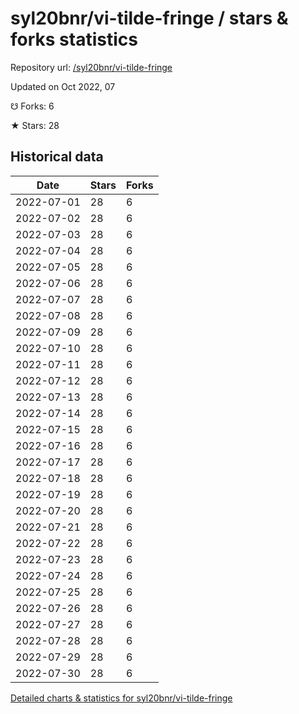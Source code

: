 # syl20bnr/vi-tilde-fringe / stars & forks statistics

Repository url: [/syl20bnr/vi-tilde-fringe](https://github.com/syl20bnr/vi-tilde-fringe)

Updated on Oct 2022, 07

☋ Forks: 6

★ Stars: 28

## Historical data
| Date | Stars | Forks |
|------|-------|-------|
| 2022-07-01 | 28 | 6 | 
| 2022-07-02 | 28 | 6 | 
| 2022-07-03 | 28 | 6 | 
| 2022-07-04 | 28 | 6 | 
| 2022-07-05 | 28 | 6 | 
| 2022-07-06 | 28 | 6 | 
| 2022-07-07 | 28 | 6 | 
| 2022-07-08 | 28 | 6 | 
| 2022-07-09 | 28 | 6 | 
| 2022-07-10 | 28 | 6 | 
| 2022-07-11 | 28 | 6 | 
| 2022-07-12 | 28 | 6 | 
| 2022-07-13 | 28 | 6 | 
| 2022-07-14 | 28 | 6 | 
| 2022-07-15 | 28 | 6 | 
| 2022-07-16 | 28 | 6 | 
| 2022-07-17 | 28 | 6 | 
| 2022-07-18 | 28 | 6 | 
| 2022-07-19 | 28 | 6 | 
| 2022-07-20 | 28 | 6 | 
| 2022-07-21 | 28 | 6 | 
| 2022-07-22 | 28 | 6 | 
| 2022-07-23 | 28 | 6 | 
| 2022-07-24 | 28 | 6 | 
| 2022-07-25 | 28 | 6 | 
| 2022-07-26 | 28 | 6 | 
| 2022-07-27 | 28 | 6 | 
| 2022-07-28 | 28 | 6 | 
| 2022-07-29 | 28 | 6 | 
| 2022-07-30 | 28 | 6 | 


[Detailed charts & statistics for syl20bnr/vi-tilde-fringe](https://reviewgithub.com/rep/syl20bnr/vi-tilde-fringe)
